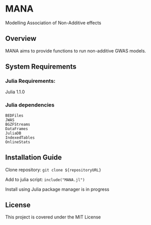 # MANA
Modelling Association of Non-Additive effects

## Overview
MANA aims to provide functions to run non-additive GWAS models.

## System Requirements
### Julia Requirements:
  Julia 1.1.0
### Julia dependencies
```
BEDFiles
JWAS
BGZFStreams
DataFrames
JuliaDB
IndexedTables
OnlineStats
```

## Installation Guide
Clone repository:
```git clone ${repositoryURL}```

Add to julia script:
```include("MANA.jl")```

Install using Julia package manager is in progress
## License
This project is covered under the MIT License
